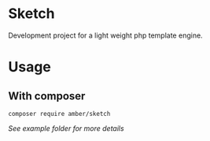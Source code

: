 # Sketch
Development project for a light weight php template engine.

# Usage
## With composer

```
composer require amber/sketch
```

*See example folder for more details*
